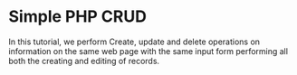 # Simple PHP CRUD
In this tutorial, we perform Create, update and delete operations on information on the same web page with the same input form performing all both the creating and editing of records.